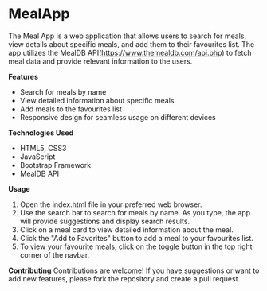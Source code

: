 # MealApp
The Meal App is a web application that allows users to search for meals, view details about specific meals, and add them to their favourites list. The app utilizes the MealDB API(https://www.themealdb.com/api.php) to fetch meal data and provide relevant information to the users.

**Features**
* Search for meals by name
* View detailed information about specific meals
* Add meals to the favourites list
* Responsive design for seamless usage on different devices

**Technologies Used**
* HTML5, CSS3
* JavaScript
* Bootstrap Framework
* MealDB API

**Usage**
1. Open the index.html file in your preferred web browser.
2. Use the search bar to search for meals by name. As you type, the app will provide suggestions and display search results.
3. Click on a meal card to view detailed information about the meal.
4. Click the "Add to Favorites" button to add a meal to your favourites list.
5. To view your favourite meals, click on the toggle button in the top right corner of the navbar.

**Contributing**
Contributions are welcome! If you have suggestions or want to add new features, please fork the repository and create a pull request.
